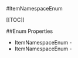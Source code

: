 #ItemNamespaceEnum

[[TOC]]

##Enum Properties 

* ItemNamespaceEnum - <remarks />
* ItemNamespaceEnum - <remarks />